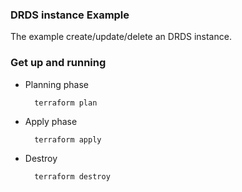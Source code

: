 ### DRDS instance Example

The example create/update/delete an DRDS instance.

### Get up and running

* Planning phase

		terraform plan

* Apply phase

		terraform apply

* Destroy 

		terraform destroy
